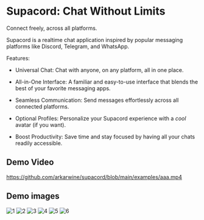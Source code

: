 # Supacord: Chat Without Limits

Connect freely, across all platforms.

Supacord is a realtime chat application inspired by popular messaging platforms like Discord, Telegram, and WhatsApp.

Features:

-   Universal Chat: Chat with anyone, on any platform, all in one place.

-   All-in-One Interface: A familiar and easy-to-use interface that blends the best of your favorite messaging apps.

-   Seamless Communication: Send messages effortlessly across all connected platforms.

-   Optional Profiles: Personalize your Supacord experience with a _cool_ avatar (if you want).

-   Boost Productivity: Save time and stay focused by having all your chats readily accessible.

## Demo Video

https://github.com/arkarwine/supacord/blob/main/examples/aaa.mp4

## Demo images

![1](https://github.com/arkarwine/supacord/blob/main/demos/1.png?raw=true)
![2](https://github.com/arkarwine/supacord/blob/main/demos/2.png?raw=true)
![3](https://github.com/arkarwine/supacord/blob/main/demos/3.png?raw=true)
![4](https://github.com/arkarwine/supacord/blob/main/demos/4.png?raw=true)
![5](https://github.com/arkarwine/supacord/blob/main/demos/5.png?raw=true)
![6](https://github.com/arkarwine/supacord/blob/main/demos/6.png?raw=true)
